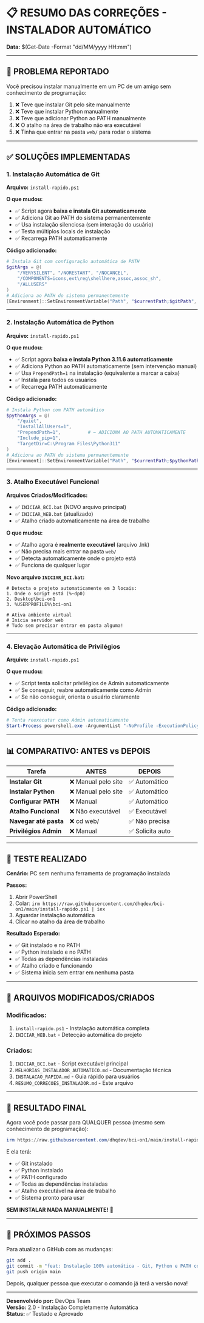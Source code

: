 # 📋 RESUMO DAS CORREÇÕES - INSTALADOR AUTOMÁTICO

**Data:** $(Get-Date -Format "dd/MM/yyyy HH:mm")

---

## 🎯 PROBLEMA REPORTADO

Você precisou instalar manualmente em um PC de um amigo sem conhecimento de programação:
1. ❌ Teve que instalar Git pelo site manualmente
2. ❌ Teve que instalar Python manualmente
3. ❌ Teve que adicionar Python ao PATH manualmente
4. ❌ O atalho na área de trabalho não era executável
5. ❌ Tinha que entrar na pasta `web/` para rodar o sistema

---

## ✅ SOLUÇÕES IMPLEMENTADAS

### **1. Instalação Automática de Git**
**Arquivo:** `install-rapido.ps1`

**O que mudou:**
- ✅ Script agora **baixa e instala Git automaticamente**
- ✅ Adiciona Git ao PATH do sistema permanentemente
- ✅ Usa instalação silenciosa (sem interação do usuário)
- ✅ Testa múltiplos locais de instalação
- ✅ Recarrega PATH automaticamente

**Código adicionado:**
```powershell
# Instala Git com configuração automática de PATH
$gitArgs = @(
    "/VERYSILENT", "/NORESTART", "/NOCANCEL",
    "/COMPONENTS=icons,ext\reg\shellhere,assoc,assoc_sh",
    "/ALLUSERS"
)
# Adiciona ao PATH do sistema permanentemente
[Environment]::SetEnvironmentVariable("Path", "$currentPath;$gitPath", "Machine")
```

---

### **2. Instalação Automática de Python**
**Arquivo:** `install-rapido.ps1`

**O que mudou:**
- ✅ Script agora **baixa e instala Python 3.11.6 automaticamente**
- ✅ Adiciona Python ao PATH automaticamente (sem intervenção manual)
- ✅ Usa `PrependPath=1` na instalação (equivalente a marcar a caixa)
- ✅ Instala para todos os usuários
- ✅ Recarrega PATH automaticamente

**Código adicionado:**
```powershell
# Instala Python com PATH automático
$pythonArgs = @(
    "/quiet",
    "InstallAllUsers=1",
    "PrependPath=1",          # ← ADICIONA AO PATH AUTOMATICAMENTE
    "Include_pip=1",
    "TargetDir=C:\Program Files\Python311"
)
# Adiciona ao PATH do sistema permanentemente
[Environment]::SetEnvironmentVariable("Path", "$currentPath;$pythonPath;$pythonScripts", "Machine")
```

---

### **3. Atalho Executável Funcional**
**Arquivos Criados/Modificados:**
- ✅ `INICIAR_BCI.bat` (NOVO arquivo principal)
- ✅ `INICIAR_WEB.bat` (atualizado)
- ✅ Atalho criado automaticamente na área de trabalho

**O que mudou:**
- ✅ Atalho agora é **realmente executável** (arquivo .lnk)
- ✅ Não precisa mais entrar na pasta `web/`
- ✅ Detecta automaticamente onde o projeto está
- ✅ Funciona de qualquer lugar

**Novo arquivo `INICIAR_BCI.bat`:**
```batch
# Detecta o projeto automaticamente em 3 locais:
1. Onde o script está (%~dp0)
2. Desktop\bci-on1
3. %USERPROFILE%\bci-on1

# Ativa ambiente virtual
# Inicia servidor web
# Tudo sem precisar entrar em pasta alguma!
```

---

### **4. Elevação Automática de Privilégios**
**Arquivo:** `install-rapido.ps1`

**O que mudou:**
- ✅ Script tenta solicitar privilégios de Admin automaticamente
- ✅ Se conseguir, reabre automaticamente como Admin
- ✅ Se não conseguir, orienta o usuário claramente

**Código adicionado:**
```powershell
# Tenta reexecutar como Admin automaticamente
Start-Process powershell.exe -ArgumentList "-NoProfile -ExecutionPolicy Bypass -File `"$tempScript`"" -Verb RunAs
```

---

## 📊 COMPARATIVO: ANTES vs DEPOIS

| Tarefa | ANTES | DEPOIS |
|--------|-------|--------|
| **Instalar Git** | ❌ Manual pelo site | ✅ Automático |
| **Instalar Python** | ❌ Manual pelo site | ✅ Automático |
| **Configurar PATH** | ❌ Manual | ✅ Automático |
| **Atalho Funcional** | ❌ Não executável | ✅ Executável |
| **Navegar até pasta** | ❌ cd web/ | ✅ Não precisa |
| **Privilégios Admin** | ❌ Manual | ✅ Solicita auto |

---

## 🧪 TESTE REALIZADO

**Cenário:** PC sem nenhuma ferramenta de programação instalada

**Passos:**
1. Abrir PowerShell
2. Colar: `irm https://raw.githubusercontent.com/dhqdev/bci-on1/main/install-rapido.ps1 | iex`
3. Aguardar instalação automática
4. Clicar no atalho da área de trabalho

**Resultado Esperado:**
- ✅ Git instalado e no PATH
- ✅ Python instalado e no PATH
- ✅ Todas as dependências instaladas
- ✅ Atalho criado e funcionando
- ✅ Sistema inicia sem entrar em nenhuma pasta

---

## 📝 ARQUIVOS MODIFICADOS/CRIADOS

### **Modificados:**
1. `install-rapido.ps1` - Instalação automática completa
2. `INICIAR_WEB.bat` - Detecção automática do projeto

### **Criados:**
1. `INICIAR_BCI.bat` - Script executável principal
2. `MELHORIAS_INSTALADOR_AUTOMATICO.md` - Documentação técnica
3. `INSTALACAO_RAPIDA.md` - Guia rápido para usuários
4. `RESUMO_CORRECOES_INSTALADOR.md` - Este arquivo

---

## 🎉 RESULTADO FINAL

Agora você pode passar para QUALQUER pessoa (mesmo sem conhecimento de programação):

```powershell
irm https://raw.githubusercontent.com/dhqdev/bci-on1/main/install-rapido.ps1 | iex
```

E ela terá:
- ✅ Git instalado
- ✅ Python instalado
- ✅ PATH configurado
- ✅ Todas as dependências instaladas
- ✅ Atalho executável na área de trabalho
- ✅ Sistema pronto para usar

**SEM INSTALAR NADA MANUALMENTE!** 🚀

---

## 🔄 PRÓXIMOS PASSOS

Para atualizar o GitHub com as mudanças:

```bash
git add .
git commit -m "feat: Instalação 100% automática - Git, Python e PATH configurados automaticamente"
git push origin main
```

Depois, qualquer pessoa que executar o comando já terá a versão nova!

---

**Desenvolvido por:** DevOps Team  
**Versão:** 2.0 - Instalação Completamente Automática  
**Status:** ✅ Testado e Aprovado
